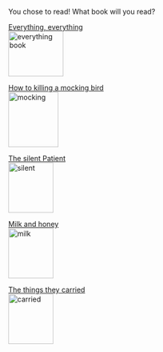 You chose to read! What book will you read?

[Everything, everything](end5.md) <br>
<img src="https://images-na.ssl-images-amazon.com/images/I/51h4jbd1aVL._SX331_BO1,204,203,200_.jpg" alt="everything book"
style="width:110px;height:90px"> <br>

[How to killing a mocking bird](end5.md) <br>
<img src="https://upload.wikimedia.org/wikipedia/commons/4/4f/To_Kill_a_Mockingbird_%28first_edition_cover%29.jpg" alt="mocking" 
style="width:100px;height:110;"> <br>

[The silent Patient](end5.md) <br>
<img src="https://images-na.ssl-images-amazon.com/images/I/91lslnZ-btL.jpg" alt="silent" style="width:90px;height:100px"> <br>

[Milk and honey](end5.md) <br>
<img src="https://images-na.ssl-images-amazon.com/images/I/71l9WWa-rXL.jpg" alt="milk" style="width:90px;height:100px;"> <br>

[The things they carried](end5.md) <br>
<img src="https://images-na.ssl-images-amazon.com/images/I/81IFvIcsZNL.jpg" alt="carried" style="width:90px;height:100px"> 